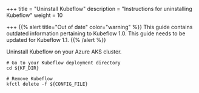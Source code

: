 +++
title = "Uninstall Kubeflow"
description = "Instructions for uninstalling Kubeflow"
weight = 10
                    
+++
{{% alert title="Out of date" color="warning" %}}
This guide contains outdated information pertaining to Kubeflow 1.0. This guide
needs to be updated for Kubeflow 1.1.
{{% /alert %}}

Uninstall Kubeflow on your Azure AKS cluster.

```
# Go to your Kubeflow deployment directory
cd ${KF_DIR}

# Remove Kubeflow
kfctl delete -f ${CONFIG_FILE}
```